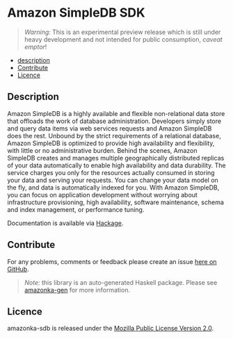 # Amazon SimpleDB SDK

> _Warning:_ This is an experimental preview release which is still under heavy development and not intended for public consumption, _caveat emptor_!

* [description](#description)
* [Contribute](#contribute)
* [Licence](#licence)

## Description

Amazon SimpleDB is a highly available and flexible non-relational data store that offloads the work of database administration. Developers simply store and query data items via web services requests and Amazon SimpleDB does the rest. Unbound by the strict requirements of a relational database, Amazon SimpleDB is optimized to provide high availability and flexibility, with little or no administrative burden. Behind the scenes, Amazon SimpleDB creates and manages multiple geographically distributed replicas of your data automatically to enable high availability and data durability. The service charges you only for the resources actually consumed in storing your data and serving your requests. You can change your data model on the fly, and data is automatically indexed for you. With Amazon SimpleDB, you can focus on application development without worrying about infrastructure provisioning, high availability, software maintenance, schema and index management, or performance tuning.

Documentation is available via [Hackage](http://hackage.haskell.org/package/amazonka-sdb).


## Contribute

For any problems, comments or feedback please create an issue [here on GitHub](github.com/brendanhay/amazonka/issues).

> _Note:_ this library is an auto-generated Haskell package. Please see [amazonka-gen](https://github.com/brendanhay/amazonka/tree/gen) for more information.


## Licence

amazonka-sdb is released under the [Mozilla Public License Version 2.0](http://www.mozilla.org/MPL/).
